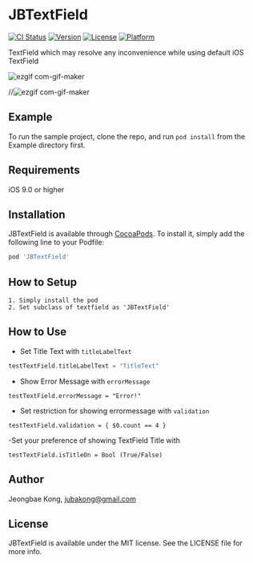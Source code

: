 # JBTextField

[![CI Status](https://img.shields.io/travis/jubakong@gmail.com/JBTextField.svg?style=flat)](https://travis-ci.org/jubakong@gmail.com/JBTextField)
[![Version](https://img.shields.io/cocoapods/v/JBTextField.svg?style=flat)](https://cocoapods.org/pods/JBTextField)
[![License](https://img.shields.io/cocoapods/l/JBTextField.svg?style=flat)](https://cocoapods.org/pods/JBTextField)
[![Platform](https://img.shields.io/cocoapods/p/JBTextField.svg?style=flat)](https://cocoapods.org/pods/JBTextField)

TextField which may resolve any inconvenience while using default iOS TextField

![ezgif com-gif-maker](https://user-images.githubusercontent.com/52398126/136664221-3631a670-5537-4523-9988-807390ec4f8d.gif)


//![ezgif com-gif-maker](https://user-images.githubusercontent.com/52398126/103441172-6e548800-4c8f-11eb-81b8-67ba89b33150.gif)



## Example
To run the sample project, clone the repo, and run `pod install` from the Example directory first.

## Requirements
iOS 9.0 or higher

## Installation
JBTextField is available through [CocoaPods](https://cocoapods.org). 
To install it, simply add the following line to your Podfile:

```ruby
pod 'JBTextField'
```

## How to Setup
```
1. Simply install the pod
2. Set subclass of textfield as 'JBTextField'
```

## How to Use
- Set Title Text with `titleLabelText`
```swift
testTextField.titleLabelText = "TitleText"
```

- Show Error Message with `errorMessage`
```
testTextField.errorMessage = "Error!"
```

- Set restriction for showing errormessage with `validation`
```
testTextField.validation = { $0.count == 4 }
```

-Set your preference of showing TextField Title with
```
testTextField.isTitleOn = Bool (True/False)
```

## Author

Jeongbae Kong, jubakong@gmail.com

## License

JBTextField is available under the MIT license. See the LICENSE file for more info.

